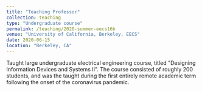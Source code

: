 ```yaml
---
title: "Teaching Professor"
collection: teaching
type: "Undergraduate course"
permalink: /teaching/2020-summer-eecs16b
venue: "University of California, Berkeley, EECS"
date: 2020-06-15
location: "Berkeley, CA"
---
```


Taught large undergraduate electrical engineering course, titled "Designing Information Devices and Systems II". The course consisted of roughly 200 students, and was the taught during the first entirely remote academic term following the onset of the coronavirus pandemic. 
